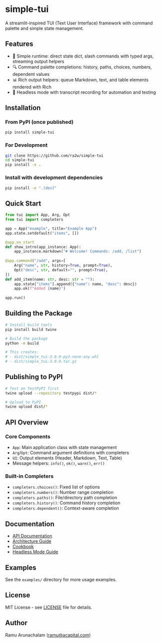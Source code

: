 # simple-tui

A streamlit-inspired TUI (Text User Interface) framework with command palette and simple state management.

## Features

- 🎨 Simple runtime: direct state dict, slash commands with typed args, streaming output helpers
- 🔍 Command palette completions: history, paths, choices, numbers, dependent values
- 📊 Rich output helpers: queue Markdown, text, and table elements rendered with Rich
- 🤖 Headless mode with transcript recording for automation and testing

## Installation

### From PyPI (once published)
```bash
pip install simple-tui
```

### For Development
```bash
git clone https://github.com/ra2w/simple-tui
cd simple-tui
pip install -e .
```

### Install with development dependencies
```bash
pip install -e ".[dev]"
```

## Quick Start

```python
from tui import App, Arg, Opt
from tui import completers

app = App("example", title="Example App")
app.state.setdefault("items", [])

@app.on_start
def show_intro(app_instance: App):
    app_instance.markdown("# Welcome! Commands: /add, /list")
    
@app.command("/add", args=[
    Arg("name", str, history=True, prompt=True),
    Opt("desc", str, default="", prompt=True),
])
def add_item(name: str, desc: str = ""):
    app.state["items"].append({"name": name, "desc": desc})
    app.ok(f"Added {name}")
    
app.run()
```

## Building the Package

```bash
# Install build tools
pip install build twine

# Build the package
python -m build

# This creates:
# - dist/simple_tui-3.0.0-py3-none-any.whl
# - dist/simple_tui-3.0.0.tar.gz
```

## Publishing to PyPI

```bash
# Test on TestPyPI first
twine upload --repository testpypi dist/*

# Upload to PyPI
twine upload dist/*
```

## API Overview

### Core Components

- `App`: Main application class with state management
- `Arg`/`Opt`: Command argument definitions with completers
- `UI`: Output elements (Header, Markdown, Text, Table)
- Message helpers: `info()`, `ok()`, `warn()`, `err()`

### Built-in Completers

- `completers.choices()`: Fixed list of options
- `completers.numbers()`: Number range completion
- `completers.paths()`: File/directory path completion
- `completers.history()`: Command history completion
- `completers.dependent()`: Context-aware completion

## Documentation

- [API Documentation](docs/API_DOCS.md)
- [Architecture Guide](docs/ARCHITECTURE.md)
- [Cookbook](docs/COOKBOOK.md)
- [Headless Mode Guide](docs/HEADLESS_MODE.md)

## Examples

See the `examples/` directory for more usage examples.

## License

MIT License - see [LICENSE](LICENSE) file for details.

## Author

Ramu Arunachalam (ramu@acapital.com)
